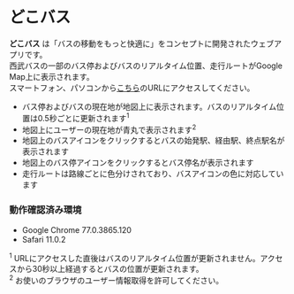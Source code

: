 # どこバス
**どこバス** は「バスの移動をもっと快適に」をコンセプトに開発されたウェブアプリです。  
西武バスの一部のバス停およびバスのリアルタイム位置、走行ルートがGoogle Map上に表示されます。  
スマートフォン、パソコンから[こちら](https://comfort-transport.de)のURLにアクセスしてください。

- バス停およびバスの現在地が地図上に表示されます。バスのリアルタイム位置は0.5秒ごとに更新されます<sup>1</sup>
- 地図上にユーザーの現在地が青丸で表示されます<sup>2</sup>
- 地図上のバスアイコンをクリックするとバスの始発駅、経由駅、終点駅名が表示されます
- 地図上のバス停アイコンをクリックするとバス停名が表示されます
- 走行ルートは路線ごとに色分けされており、バスアイコンの色に対応しています

### 動作確認済み環境
- Google Chrome 77.0.3865.120
- Safari 11.0.2


<sup>1</sup> URLにアクセスした直後はバスのリアルタイム位置が更新されません。アクセスから30秒以上経過するとバスの位置が更新されます。  
<sup>2</sup> お使いのブラウザのユーザー情報取得を許可してください。
